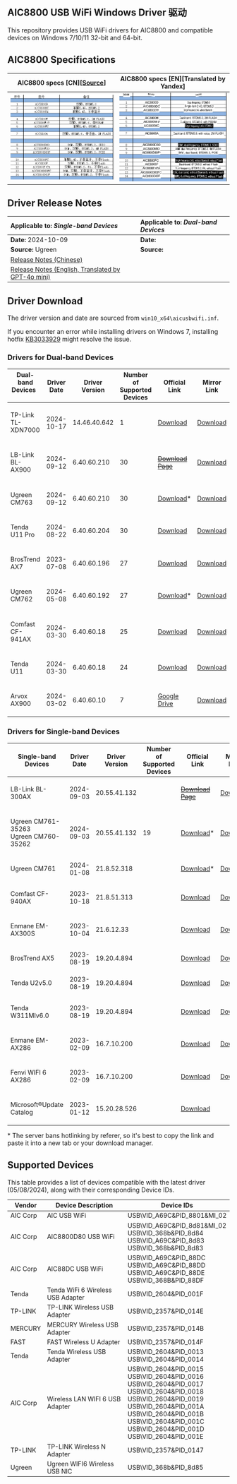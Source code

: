 ## AIC8800 USB WiFi Windows Driver 驱动

This repository provides USB WiFi drivers for AIC8800 and compatible devices on Windows 7/10/11 32-bit and 64-bit.


## AIC8800 Specifications

AIC8800 specs [CN][[Source](https://whycan.com/t_10714.html#p96428)] | AIC8800 specs [EN][Translated by Yandex]
:-------------------------:|:-------------------------:
![](https://raw.githubusercontent.com/peckishrine/aic8800_windows_drivers/main/dda3461d-d025-41ea-83a8-27fce83387ee.png)  |  ![](https://raw.githubusercontent.com/peckishrine/aic8800_windows_drivers/main/dda3461d-d025-41ea-83a8-27fce83387ee.translated.jpg)


## Driver Release Notes

| **Applicable to:** *Single-band Devices* | **Applicable to:** *Dual-band Devices*  |
|:-----------------------------------|:-----------------------------------|
| **Date:** 2024-10-09              | **Date:**               |
| **Source:** Ugreen                | **Source:**                 |
| [Release Notes (Chinese)](https://github.com/peckishrine/aic8800_windows_drivers/raw/main/release_note.txt) |  |
| [Release Notes (English, Translated by GPT-4o mini)](https://github.com/peckishrine/aic8800_windows_drivers/raw/main/release_note.translated.txt) |  |



## Driver Download

The driver version and date are sourced from `win10_x64\aicusbwifi.inf`.

If you encounter an error while installing drivers on Windows 7, installing hotfix [KB3033929](https://www.lb-link.com/download/Driverprogram/170/LB-LINK-BL-WN300AX(FU1)-WIN7patch.html) might resolve the issue. <br>


### Drivers for Dual-band Devices

| Dual-band Devices &nbsp; &nbsp; &nbsp;                      | Driver Date | Driver Version | Number of <br> Supported <br> Devices |  Official Link                                                                                                                         | Mirror Link                                                                                                                                         |
|-------------------------------------------------------------|-------------|----------------|---------------------------------------|----------------------------------------------------------------------------------------------------------------------------------------|-----------------------------------------------------------------------------------------------------------------------------------------------------|
| <br> TP-Link TL-XDN7000 <br> &nbsp;                         | 2024-10-17  | 14.46.40.642   | 1                                     | [Download](https://media.tp-link.com.cn/software/TL-XDN7000免驱版%20V1.1驱动程序20241021.zip)                                            | [Download](https://github.com/peckishrine/aic8800_windows_drivers/raw/main/TL-XDN7000免驱版%20V1.1驱动程序20241021.zip)                               |
| <br> LB-Link BL-AX900   <br> &nbsp;                         | 2024-09-12  | 6.40.60.210    | 30                                    | [~~Download Page~~](https://b-link.net.cn/downloads_16.html)                                                                           | [Download](https://github.com/peckishrine/aic8800_windows_drivers/raw/main/BL-AX900_windows_driver(2409).zip)                                       |
| <br> Ugreen CM763       <br> &nbsp;                         | 2024-09-12  | 6.40.60.210    | 30                                    | [Download](https://download.lulian.cn/绿联USB无线网卡驱动AIC8800M80芯片（Windows%2BLinux）丨CM763%20%2035265.zip)*                         | [Download](https://github.com/peckishrine/aic8800_windows_drivers/raw/main/绿联USB无线网卡驱动AIC8800M80芯片（Windows%2BLinux）丨CM763%20%2035265.zip) |
| <br> Tenda U11 Pro      <br> &nbsp;                         | 2024-08-22  | 6.40.60.204    | 30                                    | [Download](https://static.tenda.com.cn/tdcweb/download/uploadfile/U11%20Pro/Setup_U11ProV1.0_V1.0.0.19.zip)                            | [Download](https://github.com/peckishrine/aic8800_windows_drivers/raw/main/Setup_U11ProV1.0_V1.0.0.19.zip)                                          |
| <br> BrosTrend AX7      <br> &nbsp;                         | 2023-07-08  | 6.40.60.196    | 27                                    | [Download](https://cdn.shopify.com/s/files/1/0270/1023/6487/files/Latest_Driver_for_Windows_11_10_7-AX7.exe?v=1729911456)              | [Download](https://github.com/peckishrine/aic8800_windows_drivers/raw/main/Latest_Driver_for_Windows_11_10_7-AX7.exe)                               |
| <br> Ugreen CM762       <br> &nbsp;                         | 2024-05-08  | 6.40.60.192    | 27                                    | [Download](https://download.lulian.cn/AIC8800D80.zip)*                                                                                 | [Download](https://github.com/peckishrine/aic8800_windows_drivers/raw/main/AIC8800D80.zip)                                                          |
| <br> Comfast CF-941AX   <br> &nbsp;                         | 2024-03-30  | 6.40.60.18     | 25                                    | [Download](https://en.comfast.com.cn/uploadfile/driver/CF-941AX.zip)                                                                   | [Download](https://github.com/peckishrine/aic8800_windows_drivers/raw/main/CF-941AX.zip)                                                            |
| <br> Tenda U11          <br> &nbsp;                         | 2024-03-30  | 6.40.60.18     | 24                                    | [Download](https://down.tendacn.com/uploadfile/U11/Setup_U11V1.0_V1.0.0.10.zip)                                                        | [Download](https://github.com/peckishrine/aic8800_windows_drivers/raw/main/Setup_U11V1.0_V1.0.0.10.zip)                                             |
| <br> Arvox AX900        <br> &nbsp;                         | 2024-03-02  | 6.40.60.10     | 7                                     | [Google Drive](https://drive.google.com/drive/folders/1qRon7CmS5sJFOBwek72gHWKLBbLti202?usp=sharing)                                   | [Download](https://github.com/peckishrine/aic8800_windows_drivers/raw/main/ARVOX%20AX900%200501_24%20driver.zip)                                    |


### Drivers for Single-band Devices

| Single-band Devices                                         | Driver Date | Driver Version | Number of <br> Supported <br> Devices | Official Link                                                                                                                         | Mirror Link                                                                                                                                        |
|-------------------------------------------------------------|-------------|----------------|---------------------------------------|---------------------------------------------------------------------------------------------------------------------------------------|----------------------------------------------------------------------------------------------------------------------------------------------------|
| <br> LB-Link BL-300AX   <br> &nbsp;                         | 2024-09-03  | 20.55.41.132   |                                       | [~~Download Page~~](https://b-link.net.cn/downloads_16.html)                                                                          | [Download](https://github.com/peckishrine/aic8800_windows_drivers/raw/main/BL-300AX_windows_driver(2409).zip)                                      |
| <br> Ugreen CM761-35263 <br> Ugreen CM760-35262 <br> &nbsp; | 2024-09-03  | 20.55.41.132   | 19                                    | [Download](https://download.lulian.cn/AIC8800FC_Windows%2BLinux.zip)*                                                                 | [Download](https://github.com/peckishrine/aic8800_windows_drivers/raw/main/AIC8800FC_Windows+Linux.zip)                                            |
| <br> Ugreen CM761       <br> &nbsp;                         | 2024-01-08  | 21.8.52.318    |                                       | [Download](https://download.lulian.cn/AIC8800FC-CM761驱动.zip)*                                                                       | [Download](https://github.com/peckishrine/aic8800_windows_drivers/raw/main/AIC8800FC-CM761驱动.zip)                                                |
| <br> Comfast CF-940AX   <br> &nbsp;                         | 2023-10-18  | 21.8.51.313    |                                       | [Download](https://en.comfast.com.cn/uploadfile/2023/1220/20231220091946673.zip)                                                      | [Download](https://github.com/peckishrine/aic8800_windows_drivers/raw/main/20231220091946673.zip)                                                  |
| <br> Enmane EM-AX300S   <br> &nbsp;                         | 2023-10-04  | 21.6.12.33     |                                       | [Download](https://www.enmangroup.cn/link/EM-AX300S_Windows_WiFi6_Driver.zip)                                                         | [Download](https://github.com/peckishrine/aic8800_windows_drivers/raw/main/EM-AX300S_Windows_WiFi6_Driver.zip)                                     |
| <br> BrosTrend AX5      <br> &nbsp;                         | 2023-08-19  | 19.20.4.894    |                                       | [Download](https://cdn.shopify.com/s/files/1/0270/1023/6487/files/AX300_Nano_USB_Adapter-Driver_for_Windows_11_10_7.exe?v=1695803771) | [Download](https://github.com/peckishrine/aic8800_windows_drivers/raw/main/AX300_Nano_USB_Adapter-Driver_for_Windows_11_10_7.exe)                  |
| <br> Tenda U2v5.0       <br> &nbsp;                         | 2023-08-19  | 19.20.4.894    |                                       | [Download](https://down.tendacn.com/uploadfile/U2/Setup_U2V5.0_V1.0.0.4.zip)                                                          | [Download](https://github.com/peckishrine/aic8800_windows_drivers/raw/main/Setup_U2V5.0_V1.0.0.4.zip)                                              |
| <br> Tenda W311MIv6.0   <br> &nbsp;                         | 2023-08-19  | 19.20.4.894    |                                       | [Download](https://down.tendacn.com/uploadfile/W311MI/Setup_W311MIV6.0_V1.0.0.8.zip)                                                  | [Download](https://github.com/peckishrine/aic8800_windows_drivers/raw/main/Setup_W311MIV6.0_V1.0.0.8.zip)                                          |
| <br> Enmane EM-AX286    <br> &nbsp;                         | 2023-02-09  | 16.7.10.200    |                                       | [Download](http://www.enmangroup.cn/link/EM-AX286_Windows_WiFi_Driver.zip)                                                            | [Download](https://github.com/peckishrine/aic8800_windows_drivers/raw/main/EM-AX286_Windows_WiFi_Driver.zip)                                       |
| <br> Fenvi WIFI 6 AX286 <br> &nbsp;                         | 2023-02-09  | 16.7.10.200    |                                       | [Download](https://download.fenvi.com/support/USB/18286.rar)                                                                          | [Download](https://github.com/peckishrine/aic8800_windows_drivers/raw/main/18286.rar)                                                              |
| <br> Microsoft®Update <br> Catalog <br> &nbsp;              | 2023-01-12  | 15.20.28.526   |                                       | [Download](https://catalog.s.download.windowsupdate.com/d/msdownload/update/driver/drvs/2023/02/551b8062-965e-4c98-a68a-fe20e8fea8e6_953a26b4ca290decbaea7f2b5899df10c67a6453.cab) ||

\* The server bans hotlinking by referer, so it's best to copy the link and paste it into a new tab or your download manager.


## Supported Devices

This table provides a list of devices compatible with the latest driver (05/08/2024), along with their corresponding Device IDs.

| Vendor       | Device Description                | Device IDs                                                                                                                                                                                                                                                               |
|--------------|-----------------------------------|--------------------------------------------------------------------------------------------------------------------------------------------------------------------------------------------------------------------------------------------------------------------------|
| AIC Corp     | AIC USB WiFi                      | USB\VID_A69C&PID_8801&MI_02                                                                                                                                                                                                                                              |
| AIC Corp     | AIC8800D80 USB WiFi               | USB\VID_A69C&PID_8d81&MI_02 <br> USB\VID_368b&PID_8d84 <br> USB\VID_A69C&PID_8d83 <br> USB\VID_368b&PID_8d83                                                                                                                                                             |
| AIC Corp     | AIC88DC USB WiFi                  | USB\VID_A69C&PID_88DC <br> USB\VID_A69C&PID_88DD <br> USB\VID_A69C&PID_88DE <br> USB\VID_368B&PID_88DF                                                                                                                                                                   |
| Tenda        | Tenda WiFi 6 Wireless USB Adapter | USB\VID_2604&PID_001F                                                                                                                                                                                                                                                    |
| TP-LINK      | TP-LINK Wireless USB Adapter      | USB\VID_2357&PID_014E                                                                                                                                                                                                                                                    |
| MERCURY      | MERCURY Wireless USB Adapter      | USB\VID_2357&PID_014B                                                                                                                                                                                                                                                    |
| FAST         | FAST Wireless U Adapter           | USB\VID_2357&PID_014F                                                                                                                                                                                                                                                    |
| Tenda        | Tenda Wireless USB Adapter        | USB\VID_2604&PID_0013 <br> USB\VID_2604&PID_0014                                                                                                                                                                                                                         |
| AIC Corp     | Wireless LAN WIFI 6 USB Adapter   | USB\VID_2604&PID_0015 <br> USB\VID_2604&PID_0016 <br> USB\VID_2604&PID_0017 <br> USB\VID_2604&PID_0018 <br> USB\VID_2604&PID_0019 <br> USB\VID_2604&PID_001A <br> USB\VID_2604&PID_001B <br> USB\VID_2604&PID_001C <br> USB\VID_2604&PID_001D <br> USB\VID_2604&PID_001E |
| TP-LINK      | TP-LINK Wireless N Adapter        | USB\VID_2357&PID_0147                                                                                                                                                                                                                                                    |
| Ugreen       | Ugreen WIFI6 Wireless USB NIC     | USB\VID_368b&PID_8d85                                                                                                                                                                                                                                                    |

